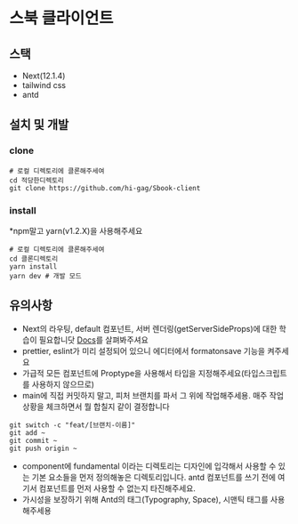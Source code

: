 # 스북 클라이언트

## 스택

- Next(12.1.4)
- tailwind css
- antd

## 설치 및 개발

### clone

```shell
# 로컬 디렉토리에 클론해주세여
cd 적당한디렉토리
git clone https://github.com/hi-gag/Sbook-client
```

### install

*npm말고 yarn(v1.2.X)을 사용해주세요

```shell
# 로컬 디렉토리에 클론해주세여
cd 클론디렉토리
yarn install
yarn dev # 개발 모드
```

## 유의사항

- Next의 라우팅, default 컴포넌트, 서버 렌더링(getServerSideProps)에 대한 학습이 필요합니닷 [Docs](https://nextjs.org/)를 살펴봐주셔요
- prettier, eslint가 미리 설정되어 있으니 에디터에서 formatonsave 기능을 켜주세요
- 가급적 모든 컴포넌트에 Proptype을 사용해서 타입을 지정해주세요(타입스크립트를 사용하지 않으므로)
- main에 직접 커밋하지 말고, 피처 브랜치를 파서 그 위에 작업해주세용. 매주 작업 상황을 체크하면서 뭘 합칠지 같이 결정합니다
```shell
git switch -c "feat/[브랜치-이름]"
git add ~
git commit ~
git push origin ~
```
- component에 fundamental 이라는 디렉토리는 디자인에 입각해서 사용할 수 있는 기본 요소들을 먼저 정의해놓은 디렉토리입니다. antd 컴포넌트를 쓰기 전에 여기서 컴포넌트를 먼저 사용할 수 
  없는지 타진해주세요.
- 가시성을 보장하기 위해 Antd의 태그(Typography, Space), 시맨틱 태그를 사용해주세용
